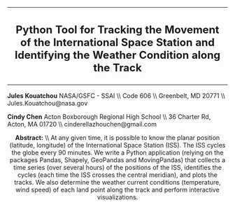 
<div align="center">
<table>
<tbody>
<td align="center">
<img width="2000" height="0"><br>
<h2>Python Tool for Tracking the Movement of the International Space Station and Identifying the Weather Condition along the Track</h2>
<img width="2000" height="0">
</td>
</tbody>
</table>
</div>

<p>
<b>Jules Kouatchou</b>
NASA/GSFC - SSAI \\
Code 606 \\
Greenbelt, MD 20771 \\
Jules.Kouatchou@nasa.gov
</p>

<p>
<b>Cindy Chen</b>
Acton Boxborough Regional High School \\
36 Charter Rd, Acton, MA 01720 \\
cinderellazhouchen@gmail.com 
</p>

<p align="center">
<b>Abstract:</b> \\
At any given time, it is possible to know the planar position 
(latitude, longitude) of the International Space Station (ISS). 
The ISS cycles the globe every 90 minutes. 
We write a Python application 
(relying on the packages Pandas, Shapely, GeoPandas and MovingPandas) 
that collects a time series (over several hours) of the positions of the ISS, 
identifies the cycles (each time the ISS crosses the central meridian), 
and plots the tracks. 
We also determine the weather current conditions (temperature, wind speed) 
of each land point along the track and perform interactive visualizations.
</p>

